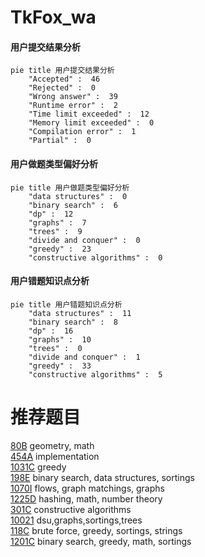 # TkFox_wa

<!-- tabs:start -->



#### **用户提交结果分析**

```mermaid
pie title 用户提交结果分析
    "Accepted" :  46
    "Rejected" :  0
    "Wrong answer" :  39
    "Runtime error" :  2
    "Time limit exceeded" :  12
    "Memory limit exceeded" :  0
    "Compilation error" :  1
    "Partial" :  0
```

#### **用户做题类型偏好分析**

```mermaid
pie title 用户做题类型偏好分析
    "data structures" :  0
    "binary search" :  6
    "dp" :  12
    "graphs" :  7
    "trees" :  9
    "divide and conquer" :  0
    "greedy" :  23
    "constructive algorithms" :  0
```
#### **用户错题知识点分析**

```mermaid
pie title 用户错题知识点分析
    "data structures" :  11
    "binary search" :  8
    "dp" :  16
    "graphs" :  10
    "trees" :  0
    "divide and conquer" :  1
    "greedy" :  33
    "constructive algorithms" :  5
```



<!-- tabs:end -->
# 推荐题目
[80B](https://codeforces.com/contest/80/problem/B)		geometry,
                        math		  
[454A](https://codeforces.com/contest/454/problem/A)		implementation		  
[1031C](https://codeforces.com/contest/1031/problem/C)		greedy		  
[198E](https://codeforces.com/contest/198/problem/E)		binary search,
                        data structures,
                        sortings		  
[1070I](https://codeforces.com/contest/1070/problem/I)		flows,
                        graph matchings,
                        graphs		  
[1225D](https://codeforces.com/contest/1225/problem/D)		hashing,
                        math,
                        number theory		  
[301C](https://codeforces.com/contest/301/problem/C)		constructive algorithms		  
[10021](https://codeforces.com/contest/1002/problem/1)		dsu,graphs,sortings,trees		  
[118C](https://codeforces.com/contest/118/problem/C)		brute force,
                        greedy,
                        sortings,
                        strings		  
[1201C](https://codeforces.com/contest/1201/problem/C)		binary search,
                        greedy,
                        math,
                        sortings		  
